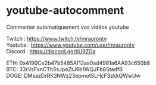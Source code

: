 # youtube-autocomment

Commenter automatiquement vos vidéos youtube

Twitch : https://www.twitch.tv/mraurontv   
Youtube : https://www.youtube.com/user/mraurontv   
Discord : https://discord.gg/tjU9ZGa

ETH: 0x4190Ce2b47b5485Af12aa0ad4981a6AA93c650b8    
BTC: 33rVsFxnCTh5sJpeZtJ9b1WQJFb8StadfB    
DOGE: DMsazDrRK3NWz23epmotSLHcF3zkkQWwUw    

